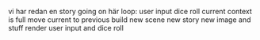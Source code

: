 
vi har redan en story going on här
loop:
    user input
    dice roll
        current context is full
    move current to previous
    build new scene
        new story
        new image
        and stuff
    render user input and dice roll
    
